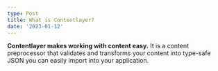 ```yaml
---
type: Post
title: What is Contentlayer?
date: '2023-01-12'
---
```


**Contentlayer makes working with content easy.** It is a content preprocessor that validates and transforms your content into type-safe JSON you can easily import into your application.
